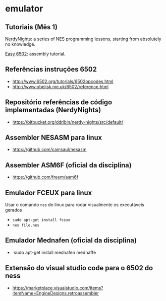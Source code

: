 # emulator

## Tutoriais (Mês 1)

[NerdyNights](http://nintendoage.com/forum/messageview.cfm?catid=22&threadid=7155): a series of NES programming lessons, starting from absolutely no knowledge.

[Easy 6502](https://skilldrick.github.io/easy6502/#intro): assembly tutorial.

## Referências instruções 6502
- http://www.6502.org/tutorials/6502opcodes.html
- http://www.obelisk.me.uk/6502/reference.html

## Repositório referências de código implementadas (NerdyNights)
- https://bitbucket.org/ddribin/nerdy-nights/src/default/

## Assembler NESASM para linux
- https://github.com/camsaul/nesasm

## Assembler ASM6F (oficial da disciplina)
- https://github.com/freem/asm6f

## Emulador FCEUX para linux
Usar o comando `nes` do linux para rodar visualmente os executáveis gerados
- `sudo apt-get install fceux`
- `nes file.nes`

## Emulador Mednafen (oficial da disciplina)
- `sudo apt-get install mednafen mednaffe

## Extensão do visual studio code para o  6502 do ness
- https://marketplace.visualstudio.com/items?itemName=EngineDesigns.retroassembler